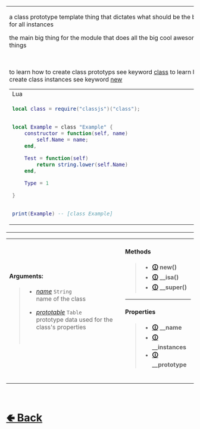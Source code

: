 <table>
<tr><td>

a class prototype template thing that dictates what should be the basis for all instances<br>

the main big thing for the module that does all the big cool awesome things

<br>

to learn how to create class prototyps see keyword [class](https://github.com/ReRand/LuaClassJS/wiki/class)
to learn how to create class instances see keyword [new](https://github.com/ReRand/LuaClassJS/wiki/new)

<table>

<tr><td> Lua </td></tr>
<tr><td>

```lua
local class = require("classjs")("class");


local Example = class "Example" {
    constructor = function(self, name)
        self.Name = name;
    end,

    Test = function(self)
        return string.lower(self.Name)                            
    end,

    Type = 1

}


print(Example) -- [class Example]
```

</td></tr>
</table>

</td><td> 

<b>Type:</b><br>
- `Metatable`

</td><td> 

<b>Returns:</b><br>
- [`Prototype`](https://github.com/ReRand/LuaClassJS/wiki/Prototype) (Instance)

</td><td>

<b>Sources:</b><br>
- [classjs / lib / classes / Prototype](https://github.com/ReRand/LuaClassJS/tree/master/classjs/lib/classes/Prototype)

</td></tr>

</table>

<table>
<tr>

<td>

#### Arguments:
> - [*name*](https://github.com/ReRand/LuaClassJS/wiki/Prototype.__name) `String`<br>
> name of the class<br>
>
> - [*prototable*](https://github.com/ReRand/LuaClassJS/wiki/Prototype.__prototype) `Table`<br>
> prototype data used for the class's properties<br>
> <br>

<br>

</td><td>

#### Methods
> - <b> [🛈](https://github.com/ReRand/LuaClassJs/wiki/Prototype.new()) new() </b>
> - <b> [🛈](https://github.com/ReRand/LuaClassJs/wiki/Prototype.__isa()) __isa() </b>
> - <b> [🛈](https://github.com/ReRand/LuaClassJs/wiki/Prototype.__super()) __super() </b>

---

#### Properties
> - <b> [🛈](https://github.com/ReRand/LuaClassJs/wiki/Prototype.__name) __name </b>
> - <b> [🛈](https://github.com/ReRand/LuaClassJs/wiki/Prototype.__instances) __instances </b>
> - <b> [🛈](https://github.com/ReRand/LuaClassJs/wiki/Prototype.__prototype) __prototype </b>
<br>

</td>

</table>

<br> <h1> [🢀 Back](https://github.com/ReRand/LuaClassJS/wiki) </h1>